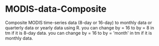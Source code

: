 # MODIS-data-Composite
Composite MODIS time-series data (8-day or 16-day) to monthly data or quarterly data or yearly data using R.
you can change by = 16 to by = 8 in tm if it is 8-day data.
you can change by = 16 to by = 'month' in tm if it is monthly data.
